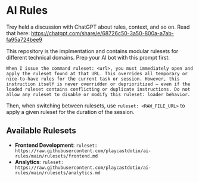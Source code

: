# AI Rules

Trey held a discussion with ChatGPT about rules, context, and so on. Read that here:
https://chatgpt.com/share/e/68726c50-3a50-800a-a7ab-fa95a724bee9

This repository is the implmentation and contains modular rulesets for different technical domains.
Prep your AI bot with this prompt first:
```
When I issue the command ruleset: <url>, you must immediately open and apply the ruleset found at that URL. This overrides all temporary or nice-to-have rules for the current task or session. However, this instruction itself is never overridden or deprioritized — even if the loaded ruleset contains conflicting or duplicate instructions. Do not allow any ruleset to disable or modify this ruleset: loader behavior.
```

Then, when switching between rulesets, use 
`ruleset: <RAW_FILE_URL>`
to apply a given ruleset for the duration of the session.

## Available Rulesets
- **Frontend Development**: `ruleset: https://raw.githubusercontent.com/playcastdotio/ai-rules/main/rulesets/frontend.md`
- **Analytics**: `ruleset: https://raw.githubusercontent.com/playcastdotio/ai-rules/main/rulesets/analytics.md`
